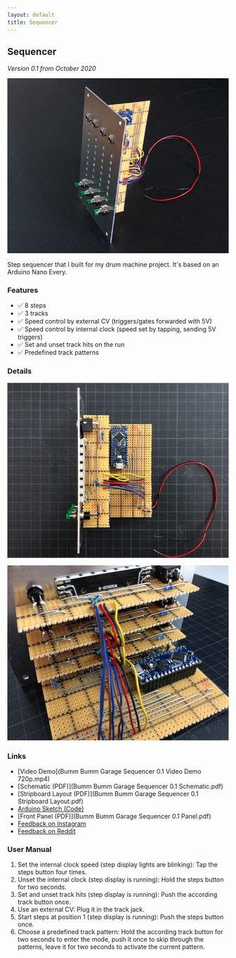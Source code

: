 ```yaml
---
layout: default
title: Sequencer
---
```


## Sequencer

*Version 0.1 from October 2020*

![](121736146_988187851592777_9139359872235283236_n.jpg)

Step sequencer that I built for my drum machine project. It's based on an Arduino Nano Every.

### Features

* ✅ 8 steps
* ✅ 3 tracks
* ✅ Speed control by external CV (triggers/gates forwarded with 5V)
* ✅ Speed control by internal clock (speed set by tapping, sending 5V triggers)
* ✅ Set and unset track hits on the run
* ✅ Predefined track patterns

### Details

![](121511335_1053490181749202_6444143518756813627_n.jpg)

![](121534714_480381676251688_1173796585341321498_n.jpg)

### Links

* [Video Demo](Bumm Bumm Garage Sequencer 0.1 Video Demo 720p.mp4)
* [Schematic (PDF)](Bumm Bumm Garage Sequencer 0.1 Schematic.pdf)
* [Stripboard Layout (PDF)](Bumm Bumm Garage Sequencer 0.1 Stripboard Layout.pdf)
* [Arduino Sketch (Code)](https://github.com/bummbummgarage/bummbummgarage.github.io/blob/main/modules/sequencer-0.1/Bumm%20Bumm%20Garage%20Sequencer%200.1.ino)
* [Front Panel (PDF)](Bumm Bumm Garage Sequencer 0.1 Panel.pdf)
* [Feedback on Instagram](https://www.instagram.com/p/CGXFEG8herM/)
* [Feedback on Reddit](https://www.reddit.com/r/synthdiy/comments/jbl6rk/8_steps_3_tracks_sequencer_based_on_arduino/)

### User Manual

1. Set the internal clock speed (step display lights are blinking): Tap the steps button four times.
2. Unset the internal clock (step display is running): Hold the steps button for two seconds.
3. Set and unset track hits (step display is running): Push the according track button once.
4. Use an external CV: Plug it in the track jack.
5. Start steps at position 1 (step display is running): Push the steps button once.
6. Choose a predefined track pattern: Hold the according track button for two seconds to enter the mode, push it once to skip through the patterns, leave it for two seconds to activate the current pattern.